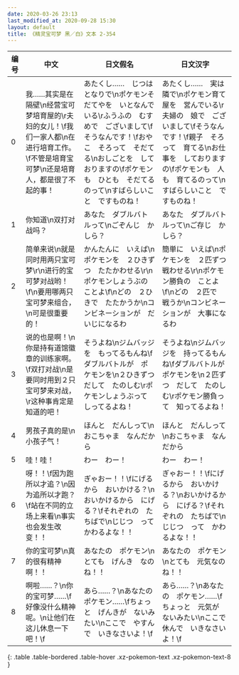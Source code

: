 ```yaml
---
date: 2020-03-26 23:13
last_modified_at: 2020-09-28 15:30
layout: default
title: 《精灵宝可梦 黑／白》文本 2-354
---
```

| 编号 | 中文 | 日文假名 | 日文汉字 |
| ---- | ---- | ---- | --- |
| 0 | 我……其实是在隔壁\n经营宝可梦培育屋的\r夫妇的女儿！\f我们一家人都\n在进行培育工作。\f不管是培育宝可梦\n还是培育人，都是很了不起的事！ | あたくし……　じつは　となりで\nポケモンそだてやを　いとなんでいる\rふうふの　むすめで　ございまして\fそうなんです！\fおやこ　そろって　そだてる\nおしごとを　しておりますの\fポケモンも　ひとも　そだてるのって\nすばらしいこと　ですものね！ | あたくし……　実は　隣で\nポケモン育て屋を　営んでいる\r夫婦の　娘で　ございまして\fそうなんです！\f親子　そろって　育てる\nお仕事を　しておりますの\fポケモンも　人も　育てるのって\nすばらしいこと　ですものね！ |
| 1 | 你知道\n双打对战吗？ | あなた　ダブルバトルって\nごぞんじ　かしら？ | あなた　ダブルバトルって\nご存じ　かしら？ |
| 2 | 简单来说\n就是同时用两只宝可梦\r\n进行的宝可梦对战哟！\f\n要用哪两只宝可梦来组合，\n可是很重要的！ | かんたんに　いえば\nポケモンを　２ひきずつ　たたかわせる\r\nポケモンしょうぶの　ことよ\f\nどの　２ひきで　たたかうか\nコンビネーションが　だいじになるわ | 簡単に　いえば\nポケモンを　２匹ずつ　戦わせる\r\nポケモン勝負の　ことよ\f\nどの　２匹で　戦うか\nコンビネーションが　大事になるわ |
| 3 | 说的也是啊！\n你是持有道馆徽章的训练家啊。\f双打对战\n是要同时用到２只宝可梦来对战，\r这种事肯定是知道的吧！ | そうよね\nジムバッジを　もってるもんね\fダブルバトルが　ポケモンを\n２ひきずつ　だして　たのしむ\rポケモンしょうぶって　しってるよね！ | そうよね\nジムバッジを　持ってるもんね\fダブルバトルが　ポケモンを\n２匹ずつ　だして　たのしむ\rポケモン勝負って　知ってるよね！ |
| 4 | 男孩子真的是\n小孩子气！ | ほんと　だんしって\nおこちゃま　なんだから | ほんと　だんしって\nおこちゃま　なんだから |
| 5 | 哇！哇！ | わー　わー！ | わー　わー！ |
| 6 | 呀！！\f因为跑所以才追？\n因为追所以才跑？\f站在不同的立场上来看\n事实也会发生改变！！ | ぎゃおー！！\fにげるから　おいかける？\nおいかけるから　にげる？\fそれぞれの　たちばで\nじじつ　って　かわるよな！！ | ぎゃおー！！\fにげるから　おいかける？\nおいかけるから　にげる？\fそれぞれの　たちばで\nじじつ　って　かわるよな！！ |
| 7 | 你的宝可梦\n真的很有精神啊！！ | あなたの　ポケモン\nとても　げんき　なのね！！ | あなたの　ポケモン\nとても　元気なのね！！ |
| 8 | 啊啦……？\n你的宝可梦……\f好像没什么精神呢。\n让他们在这儿休息一下吧！\f | あら……？\nあなたの　ポケモン……\fちょっと　げんきが　ないみたい\nここで　やすんで　いきなさいよ！\f | あら……？\nあなたの　ポケモン……\fちょっと　元気が　ないみたい\nここで　休んで　いきなさいよ！\f |
{: .table .table-bordered .table-hover .xz-pokemon-text .xz-pokemon-text-8 }